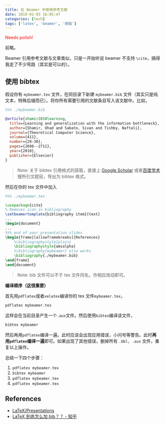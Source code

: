 ```yaml
---
title: 在 Beamer 中使用参考文献
date: 2019-01-03 16:05:47
categories: [tech]
tags: ['latex', 'beamer', '排版']
---
```


<font color="red">Needs polish!</font>

前略。

Beamer 引用参考文献与文章类似，只是一开始听说 beamer 不支持 `\cite`，搞得我走了不少弯路（其实是可以的）。

<!--more-->

## 使用 bibtex

假设你有 `mybeamer.tex` 文件，在同目录下新建 `mybeamer.bib` 文件（其实只是纯文本，特殊后缀而已）。将你所有需要引用的文献条目写入该文献中。比如，
```bib
%%% ./mybeamer.bib

@article{shamir2010learning,
  title={Learning and generalization with the information bottleneck},
  author={Shamir, Ohad and Sabato, Sivan and Tishby, Naftali},
  journal={Theoretical Computer Science},
  volume={411},
  number={29-30},
  pages={2696--2711},
  year={2010},
  publisher={Elsevier}
}
```
> Note: 关于 bibtex 引用格式的获取，直接上 [Google Scholar](https://scholar.google.com/) 或者[百度学术](https://xueshu.baidu.com/) 搜所引文题目，导出为 bibtex 格式。

然后在你的 tex 文件中加入
```tex
%%% ./mybeamer.tex

\usepackage{cite}
% Removes icon in bibliography
\setbeamertemplate{bibliography item}[text]
...
\begin{document}
...
%%% end of your presentation slides
\begin{frame}[allowframebreaks]{References}
	%\bibliographystyle{plain}
	\bibliographystyle{amsalpha}
	%\bibliography{mybeamer} also works
	\bibliography{./mybeamer.bib}
\end{frame}
\end{document}
```
> Note: bib 文件可以不于 tex 文件同名，作相应改动即可。

**编译顺序（这很重要）**

首先用`pdflatex`或者`xelatex`编译你的 tex 文件`mybeamer.tex`，
```sh {linenos=false}
pdflatex mybeamer.tex
```
这样会在当前目录产生一个`.aux`文件。然后使用`bibtex`编译该文件，
```sh {linenos=false}
bibtex mybeamer
```
然后再用`pdflatex`编译一遍。此时应该会出现应用错误，小问号等警告。此时**再用`pdflatex`编译一遍**即可。如果出现了其他错误，删掉所有 `.bbl, .aux` 文件，重复以上操作。

总结一下四个步骤：
1. `pdflatex mybeamer.tex`
2. `bibtex mybeamer`
3. `pdflatex mybeamer.tex`
4. `pdflatex mybeamer.tex`

## References

- [LaTeX/Presentations](https://en.wikibooks.org/wiki/LaTeX/Presentations)
- [LaTeX 到底怎么加 bib？？ - 知乎](https://www.zhihu.com/question/30344123/answer/53377390)
